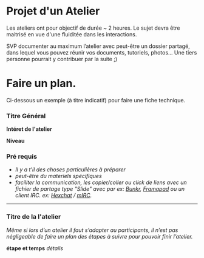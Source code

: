 # Projet d'un Atelier

Les ateliers ont pour objectif de durée ~ 2 heures.
Le sujet devra être maitrisé en vue d'une fluiditée dans les interactions.

SVP documenter au maximum l’atelier avec peut-être un dossier partagé, dans lequel vous pouvez réunir vos documents, tutoriels, photos... Une tiers personne pourrait y contribuer par la suite ;)

# Faire un plan.

Ci-dessous un exemple (à titre indicatif) pour faire une fiche technique.

### Titre Général

**Intéret de l'atelier**

**Niveau**

### Pré requis

* *Il y a t'il des choses particulières à préparer*
* *peut-être du materiels spécifiques*
* *faciliter la communication, les copier/coller ou click de liens avec un fichier de partage type "Slide" avec par ex:  [Bunkr](https://bunkrapp.com/), [Framapad](https://framapad.org/) ou un client IRC. ex: [Hexchat](https://hexchat.github.io/downloads.html) / [mIRC](http://www.mirc.com/get.html).*

---

### Titre de la l'atelier

*Même si lors d’un atelier il faut s’adapter au participants, il n’est pas négligeable de faire un plan des étapes à suivre pour pouvoir finir l’atelier.*

**étape et temps**
*détails*
